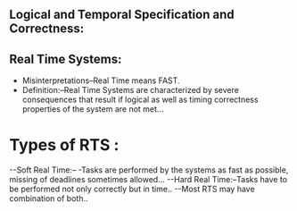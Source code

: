 ## Logical and Temporal Specification and Correctness:

## Real Time Systems:

- Misinterpretations–Real Time means FAST.
- Definition:–Real Time Systems are characterized by severe consequences that result if logical as well as timing   correctness  properties  of  the  system are not met...

# Types of RTS :

--Soft Real Time:–
-Tasks are performed by the systems as fast as possible, missing of deadlines sometimes allowed...
--Hard Real Time:–Tasks  have  to  be  performed  not  only correctly but in time..
--Most RTS may have combination of both..
